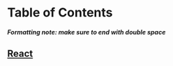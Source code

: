 # Table of Contents
##### Formatting note: make sure to end with double space
## [React](README_React.md)  
